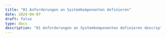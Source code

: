 ```yaml
---
title: "01 Anforderungen an Systemkomponenten definieren"
date: 2024-04-07
draft: false
type: docs
description: "01 Anforderungen an Systemkomponenten definieren description"
---
```


